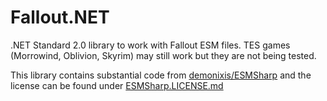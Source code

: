 # Fallout.NET
.NET Standard 2.0 library to work with Fallout ESM files. TES games (Morrowind, Oblivion, Skyrim) may still work but they are not being tested.

This library contains substantial code from [demonixis/ESMSharp](https://github.com/demonixis/ESMSharp) and the license can be found under [ESMSharp.LICENSE.md](ESMSharp.LICENSE.md)
